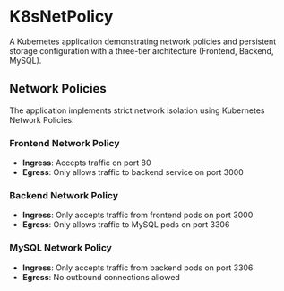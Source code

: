 # K8sNetPolicy

A Kubernetes application demonstrating network policies and persistent storage configuration with a three-tier architecture (Frontend, Backend, MySQL).

## Network Policies

The application implements strict network isolation using Kubernetes Network Policies:

### Frontend Network Policy
- **Ingress**: Accepts traffic on port 80
- **Egress**: Only allows traffic to backend service on port 3000

### Backend Network Policy
- **Ingress**: Only accepts traffic from frontend pods on port 3000
- **Egress**: Only allows traffic to MySQL pods on port 3306

### MySQL Network Policy
- **Ingress**: Only accepts traffic from backend pods on port 3306
- **Egress**: No outbound connections allowed